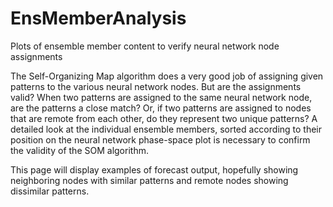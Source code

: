 # EnsMemberAnalysis
Plots of ensemble member content to verify neural network node assignments

The Self-Organizing Map algorithm does a very good job of assigning given patterns to the various neural network nodes. But are the assignments valid? When two 
patterns are assigned to the same neural network node, are the patterns a close match? Or, if two patterns are assigned to nodes that are remote from each other, 
do they represent two unique patterns? A detailed look at the individual ensemble members, sorted according to their position on the neural network phase-space 
plot is necessary to confirm the validity of the SOM algorithm.

This page will display examples of forecast output, hopefully showing neighboring nodes with similar patterns and remote nodes showing dissimilar patterns.
